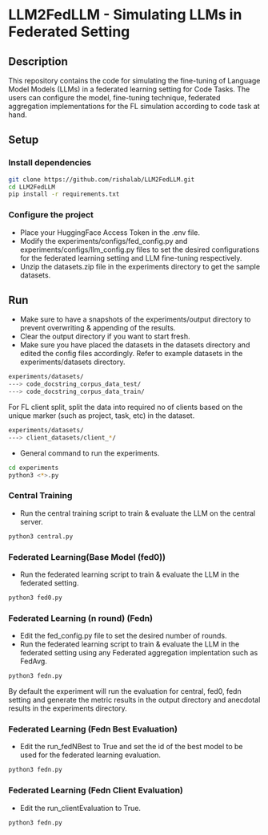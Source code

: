 # LLM2FedLLM - Simulating LLMs in Federated Setting

## Description
This repository contains the code for simulating the fine-tuning of Language Model Models (LLMs) in a federated learning setting for Code Tasks. The users can configure the model, fine-tuning technique, federated aggregation implementations for the FL simulation according to code task at hand. 

## Setup
### Install dependencies
```bash
git clone https://github.com/rishalab/LLM2FedLLM.git
cd LLM2FedLLM
pip install -r requirements.txt
```

### Configure the project
- Place your HuggingFace Access Token in the .env file.
- Modify the experiments/configs/fed_config.py and experiments/configs/llm_config.py files to set the desired configurations for the federated learning setting and LLM fine-tuning respectively.
- Unzip the datasets.zip file in the experiments directory to get the sample datasets.

## Run
- Make sure to have a snapshots of the experiments/output directory to prevent overwriting & appending of the results.
- Clear the output directory if you want to start fresh.
- Make sure you have placed the datasets in the datasets directory and edited the config files accordingly.
Refer to example datasets in the experiments/datasets directory. 
```bash
experiments/datasets/
---> code_docstring_corpus_data_test/
---> code_docstring_corpus_data_train/
```
For FL client split, split the data into required no of clients based on the unique marker (such as project, task, etc) in the dataset.
```bash
experiments/datasets/
---> client_datasets/client_*/
```

- General command to run the experiments.
```bash
cd experiments
python3 <*>.py
```

### Central Training
- Run the central training script to train & evaluate the LLM on the central server.
```bash
python3 central.py
```

### Federated Learning(Base Model (fed0))
- Run the federated learning script to train & evaluate the LLM in the federated setting.
```bash
python3 fed0.py
```

### Federated Learning (n round) (Fedn)
- Edit the fed_config.py file to set the desired number of rounds.
- Run the federated learning script to train & evaluate the LLM in the federated setting using any Federated aggregation implentation such as FedAvg.
```bash
python3 fedn.py
```

By default the experiment will run the evaluation for central, fed0, fedn setting and generate the metric results in the output directory and anecdotal results in the experiments directory.

### Federated Learning (Fedn Best Evaluation)
- Edit the run_fedNBest to True and set the id of the best model to be used for the federated learning evaluation.
```bash
python3 fedn.py
```

### Federated Learning (Fedn Client Evaluation)
- Edit the run_clientEvaluation to True.
```bash
python3 fedn.py
```



